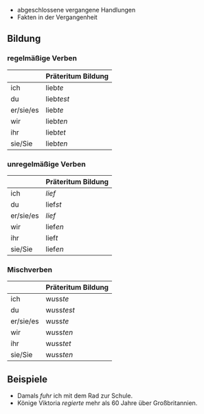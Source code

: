 - abgeschlossene vergangene Handlungen
- Fakten in der Vergangenheit

## Bildung
### regelmäßige Verben
|           | Präteritum Bildung |
| --------- | ------------------ |
| ich       | lieb*te*           |
| du        | lieb*test*         |
| er/sie/es | lieb*te*           |
| wir       | lieb*ten*          |
| ihr       | lieb*tet*          |
| sie/Sie   | lieb*ten*          |
### unregelmäßige Verben
|           | Präteritum Bildung |
| --------- | ------------------ |
| ich       | *lief*             |
| du        | lief*st*           |
| er/sie/es | *lief*             |
| wir       | lief*en*           |
| ihr       | lief*t*            |
| sie/Sie   | lief*en*           |

### Mischverben

|           | Präteritum Bildung |
| --------- | ------------------ |
| ich       | w*u*ss*te*         |
| du        | w*u*ss*test*       |
| er/sie/es | w*u*ss*te*         |
| wir       | w*u*ss*ten*        |
| ihr       | w*u*ss*tet*        |
| sie/Sie   | w*u*ss*ten*        |
## Beispiele
- Damals *fuhr* ich mit dem Rad zur Schule.
- Könige Viktoria *regierte* mehr als 60 Jahre über Großbritannien.